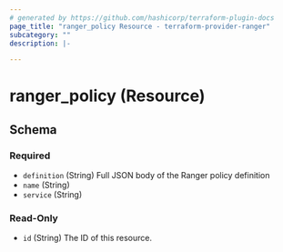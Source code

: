 ```yaml
---
# generated by https://github.com/hashicorp/terraform-plugin-docs
page_title: "ranger_policy Resource - terraform-provider-ranger"
subcategory: ""
description: |-

---
```


# ranger_policy (Resource)

<!-- schema generated by tfplugindocs -->
## Schema

### Required

- `definition` (String) Full JSON body of the Ranger policy definition
- `name` (String)
- `service` (String)

### Read-Only

- `id` (String) The ID of this resource.

